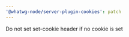 ```yaml
---
'@whatwg-node/server-plugin-cookies': patch
---
```


Do not set set-cookie header if no cookie is set
